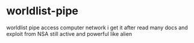# worldlist-pipe
worldlist pipe access computer network
i get it after read many docs and exploit from NSA still active and powerful like alien 
